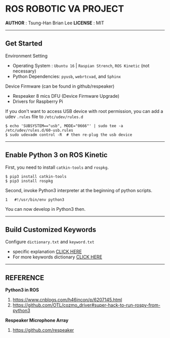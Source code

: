 # ROS ROBOTIC VA PROJECT
__AUTHOR__ : Tsung-Han Brian Lee
__LICENSE__ : MIT

---

## Get Started
Environment Setting
  * Operating System : `Ubuntu 16` | `Raspian Strench`, `ROS Kinetic` (not necessary)
  * Python Dependencies: `pyusb`, `webrtcvad`, and `Sphinx`

Device Firmware (can be found in github/respeaker)
  * Respeaker 8 mics DFU (Device Firmware Upgrade)
  * Drivers for Raspberry Pi

If you don't want to access USB device with root permission, you can add a udev `.rules` file to `/etc/udev/rules.d`
```
$ echo 'SUBSYSTEM=="usb", MODE="0666"' | sudo tee -a /etc/udev/rules.d/60-usb.rules
$ sudo udevadm control -R  # then re-plug the usb device
```
---

## Enable Python 3 on ROS Kinetic
First, you need to install `catkin-tools` and `rospkg`.
```
$ pip3 install catkin-tools
$ pip3 install rospkg
```
Second, invoke Python3 interpreter at the beginning of python scripts.
```
1   #!/usr/bin/env python3
```
You can now develop in Python3 then.

---

## Build Customized Keywords
Configure `dictionary.txt` and `keyword.txt`
<ul>
	<li>specific explanation
    <a href="https://github.com/respeaker/get_started_with_respeaker/issues/68">CLICK HERE</a>
  </li>
	<li>For more keywords dictionary
		<a href="https://raw.githubusercontent.com/respeaker/pocketsphinx-data/master/dictionary.txt">CLICK HERE</a>
  </li>
</ul>

---

## REFERENCE
__Python3 in ROS__
  1. https://www.cnblogs.com/h46incon/p/6207145.html
  2. https://github.com/OTL/cozmo_driver#super-hack-to-run-rospy-from-python3

__Respeaker Microphone Array__
  1. https://github.com/respeaker

